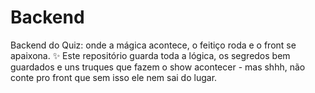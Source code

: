 # Backend
Backend do Quiz: onde a mágica acontece, o feitiço roda e o front se apaixona. ✨
Este repositório guarda toda a lógica, os segredos bem guardados e uns truques que fazem o show acontecer - mas shhh, não conte pro front que sem isso ele nem sai do lugar.
